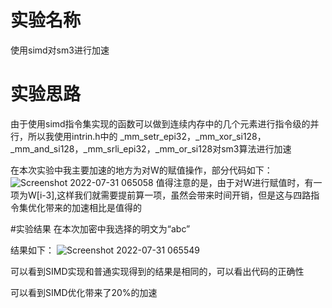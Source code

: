 # 实验名称
使用simd对sm3进行加速

# 实验思路
由于使用simd指令集实现的函数可以做到连续内存中的几个元素进行指令级的并行，所以我使用intrin.h中的
_mm_setr_epi32，_mm_xor_si128，_mm_and_si128，_mm_srli_epi32，_mm_or_si128对sm3算法进行加速

在本次实验中我主要加速的地方为对W的赋值操作，部分代码如下：
![Screenshot 2022-07-31 065058](https://user-images.githubusercontent.com/104854836/182002900-69aad809-d5c9-4dbc-b4ca-2acbe6556a7f.jpg)
值得注意的是，由于对W进行赋值时，有一项为W[i-3],这样我们就需要提前算一项，虽然会带来时间开销，但是这与四路指令集优化带来的加速相比是值得的

#实验结果
在本次加密中我选择的明文为“abc”

结果如下：
![Screenshot 2022-07-31 065549](https://user-images.githubusercontent.com/104854836/182002939-5d451b02-6d0c-4fb7-ae4d-34b8594aa352.jpg)

可以看到SIMD实现和普通实现得到的结果是相同的，可以看出代码的正确性

可以看到SIMD优化带来了20%的加速
